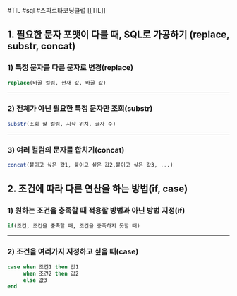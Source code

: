 #TIL #sql #스파르타코딩클럽 [[TIL]]

## 1. 필요한 문자 포맷이 다를 때, SQL로 가공하기 (replace, substr, concat)
### 1) 특정 문자를 다른 문자로 변경(replace)
```sql
replace(바꿀 컬럼, 현재 값, 바꿀 값)
```
---
### 2) 전체가 아닌 필요한 특정 문자만 조회(substr)
```sql
substr(조회 할 컬럼, 시작 위치, 글자 수)
```
---
### 3) 여러 컬럼의 문자를 합치기(concat)
```sql
concat(붙이고 싶은 값1, 붙이고 싶은 값2,붙이고 싶은 값3, ...)
```



## 2. 조건에 따라 다른 연산을 하는 방법(if, case)
### 1) 원하는 조건을 충족할 때 적용할 방법과 아닌 방법 지정(if)
```sql
if(조건, 조건을 충족할 때, 조건을 충족하지 못할 때)
```
---
### 2) 조건을 여러가지 지정하고 싶을 때(case)
```sql
case when 조건1 then 값1
	 when 조건2 then 값2
     else 값3
end
```
